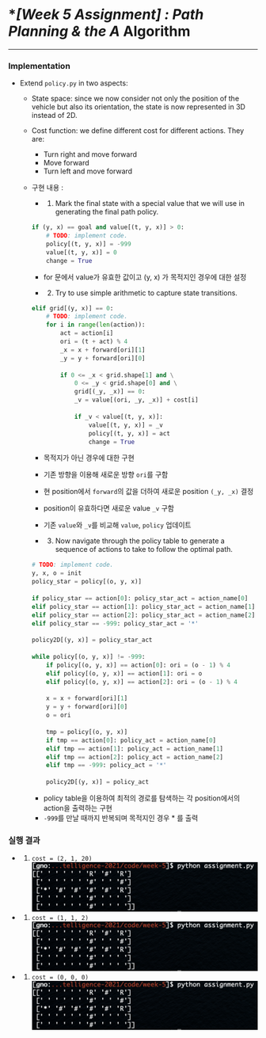 # **[Week 5 Assignment] : Path Planning & the A* Algorithm

------

### Implementation

- Extend `policy.py` in two aspects:
    - State space: since we now consider not only the position of the vehicle but also its orientation, the state is now represented in 3D instead of 2D.
    - Cost function: we define different cost for different actions. They are:
        - Turn right and move forward
        - Move forward
        - Turn left and move forward

    - 구현 내용 :
        - 1. Mark the final state with a special value that we will use in generating the final path policy.
        ```python
        if (y, x) == goal and value[(t, y, x)] > 0:
            # TODO: implement code.
            policy[(t, y, x)] = -999
            value[(t, y, x)] = 0
            change = True
        ```
        - for 문에서 value가 유효한 값이고 (y, x) 가 목적지인 경우에 대한 설정
           
        - 2. Try to use simple arithmetic to capture state transitions.
        ```python
        elif grid[(y, x)] == 0:
            # TODO: implement code.
            for i in range(len(action)):
                act = action[i]
                ori = (t + act) % 4
                _x = x + forward[ori][1]
                _y = y + forward[ori][0]

                if 0 <= _x < grid.shape[1] and \
                    0 <= _y < grid.shape[0] and \
                    grid[(_y, _x)] == 0:
                    _v = value[(ori, _y, _x)] + cost[i]

                    if _v < value[(t, y, x)]:
                        value[(t, y, x)] = _v
                        policy[(t, y, x)] = act
                        change = True
        ```
        - 목적지가 아닌 경우에 대한 구현
        - 기존 방향을 이용해 새로운 방향 `ori`를 구함
        - 현 position에서 `forward`의 값을 더하여 새로운 position `(_y, _x)` 결정
        - position이 유효하다면 새로운 value `_v` 구함
        - 기존 `value`와 `_v`를 비교해 `value`, `policy` 업데이트
           
        - 3. Now navigate through the policy table to generate a sequence of actions to take to follow the optimal path.
        ```python
        # TODO: implement code.
        y, x, o = init
        policy_star = policy[(o, y, x)]

        if policy_star == action[0]: policy_star_act = action_name[0]
        elif policy_star == action[1]: policy_star_act = action_name[1]
        elif policy_star == action[2]: policy_star_act = action_name[2]
        elif policy_star == -999: policy_star_act = '*'
        
        policy2D[(y, x)] = policy_star_act

        while policy[(o, y, x)] != -999:
            if policy[(o, y, x)] == action[0]: ori = (o - 1) % 4
            elif policy[(o, y, x)] == action[1]: ori = o
            elif policy[(o, y, x)] == action[2]: ori = (o - 1) % 4

            x = x + forward[ori][1]
            y = y + forward[ori][0]
            o = ori
            
            tmp = policy[(o, y, x)]
            if tmp == action[0]: policy_act = action_name[0]
            elif tmp == action[1]: policy_act = action_name[1]
            elif tmp == action[2]: policy_act = action_name[2]
            elif tmp == -999: policy_act = '*'

            policy2D[(y, x)] = policy_act
        ```
        - policy table을 이용하여 최적의 경로를 탐색하는 각 position에서의 action을 출력하는 구현
        - `-999`를 만날 때까지 반복되며 목적지인 경우 * 를 출력

### 실행 결과
- 1. `cost = (2, 1, 20)`
    ![week5](week5_result1.png)
   
- 1. `cost = (1, 1, 2)`
    ![week5](week5_result1.png)
   
- 1. `cost = (0, 0, 0)`
    ![week5](week5_result1.png)